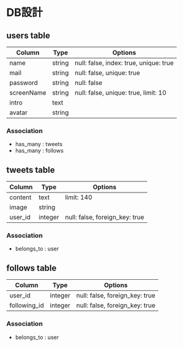 # DB設計

## users table

| Column     | Type        | Options                                |
|------------|-------------|----------------------------------------|
| name       | string      | null: false, index: true, unique: true |
| mail       | string      | null: false, unique: true              |
| password   | string      | null: false                            |
| screenName | string      | null: false, unique: true, limit: 10   |
| intro      | text        |                                        |
| avatar     | string      |                                        |


### Association

 - has_many : tweets
 - has_many : follows


## tweets table

| Column     | Type        | Options                        |
|------------|-------------|--------------------------------|
| content    | text        | limit: 140                     |
| image      | string      |                                |
| user_id    | integer     | null: false, foreign_key: true |


### Association

 - belongs_to : user


## follows table

| Column       | Type        | Options                        |
|--------------|-------------|--------------------------------|
| user_id      | integer     | null: false, foreign_key: true |
| following_id | integer     | null: false, foreign_key: true |

### Association

 - belongs_to : user

